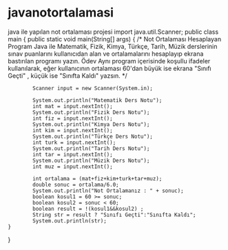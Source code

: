 # javanotortalamasi
java ile yapılan not ortalaması projesi
import java.util.Scanner;
public class main {
    public static void main(String[] args) {
        /*
        Not Ortalaması Hesaplayan Program
Java ile Matematik, Fizik, Kimya, Türkçe, Tarih, Müzik derslerinin sınav puanlarını kullanıcıdan alan ve ortalamalarını hesaplayıp ekrana bastırılan programı yazın.
Ödev
Aynı program içerisinde koşullu ifadeler kullanılarak, eğer kullanıcının ortalaması 60'dan büyük ise ekrana "Sınıfı Geçti" , küçük ise "Sınıfta Kaldı" yazsın.
         */

            Scanner input = new Scanner(System.in);

            System.out.println("Matematik Ders Notu");
            int mat = input.nextInt();
            System.out.println("Fizik Ders Notu");
            int fiz = input.nextInt();
            System.out.println("Kimya Ders Notu");
            int kim = input.nextInt();
            System.out.println("Türkçe Ders Notu");
            int turk = input.nextInt();
            System.out.println("Tarih Ders Notu");
            int tar = input.nextInt();
            System.out.println("Müzik Ders Notu");
            int muz = input.nextInt();

            int ortalama = (mat+fiz+kim+turk+tar+muz);
            double sonuc = ortalama/6.0;
            System.out.println("Not Ortalamanız : " + sonuc);
            boolean kosul1 = 60 >= sonuc;
            boolean kosul2 = sonuc < 60;
            boolean result = !(kosul1&&kosul2) ;
            String str = result ? "Sınıfı Geçti":"Sınıfta Kaldı";
            System.out.println(str);
    }
}
